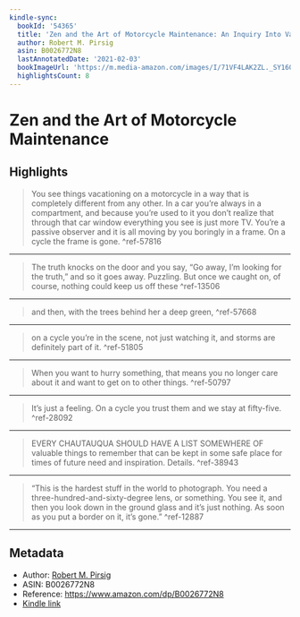 ```yaml
---
kindle-sync:
  bookId: '54365'
  title: 'Zen and the Art of Motorcycle Maintenance: An Inquiry Into Values'
  author: Robert M. Pirsig
  asin: B0026772N8
  lastAnnotatedDate: '2021-02-03'
  bookImageUrl: 'https://m.media-amazon.com/images/I/71VF4LAK2ZL._SY160.jpg'
  highlightsCount: 8
---
```

# Zen and the Art of Motorcycle Maintenance



## Highlights
> You see things vacationing on a motorcycle in a way that is completely different from any other. In a car you’re always in a compartment, and because you’re used to it you don’t realize that through that car window everything you see is just more TV. You’re a passive observer and it is all moving by you boringly in a frame. On a cycle the frame is gone. ^ref-57816

---
> The truth knocks on the door and you say, “Go away, I’m looking for the truth,” and so it goes away. Puzzling. But once we caught on, of course, nothing could keep us off these ^ref-13506

---
> and then, with the trees behind her a deep green, ^ref-57668

---
> on a cycle you’re in the scene, not just watching it, and storms are definitely part of it. ^ref-51805

---
> When you want to hurry something, that means you no longer care about it and want to get on to other things. ^ref-50797

---
> It’s just a feeling. On a cycle you trust them and we stay at fifty-five. ^ref-28092

---
> EVERY CHAUTAUQUA SHOULD HAVE A LIST SOMEWHERE OF valuable things to remember that can be kept in some safe place for times of future need and inspiration. Details. ^ref-38943

---
> “This is the hardest stuff in the world to photograph. You need a three-hundred-and-sixty-degree lens, or something. You see it, and then you look down in the ground glass and it’s just nothing. As soon as you put a border on it, it’s gone.” ^ref-12887

---

## Metadata
* Author: [Robert M. Pirsig](https://www.amazon.comundefined)
* ASIN: B0026772N8
* Reference: https://www.amazon.com/dp/B0026772N8
* [Kindle link](kindle://book?action=open&asin=B0026772N8)
